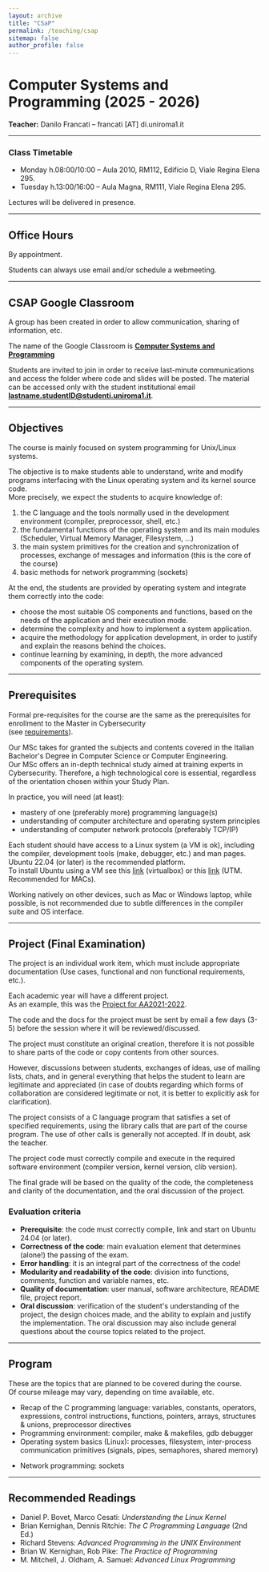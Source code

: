 ```yaml
---
layout: archive
title: "CSaP"
permalink: /teaching/csap
sitemap: false
author_profile: false
---
```


# Computer Systems and Programming (2025 - 2026)

**Teacher:** Danilo Francati – francati [AT] di.uniroma1.it

<!-- --- -->

<!-- ## NEWS -->


<!-- This is the [project](#) for this year (2025). -->

<!-- Send me code and documentation at least three days before the exam’s date. -->

<!-- Contact me (email) should you need any clarifications. -->

<!-- These are the result for the [third midterm](#), and the [proposed grades](#). -->

<!-- Students can just accept them (send me an email) or, to improve them, register for an oral test at one of the next exam sessions.   -->

<!-- **N.B.:** The grades in ORANGE boxes can be confirmed only **after an oral exam**. -->

<!-- --- -->

<!-- **Today, Dec. 16th, was the last session for AA2024-2025.** -->


---

### Class Timetable
- Monday h.08:00/10:00 – Aula 2010, RM112, Edificio D, Viale Regina Elena 295.
- Tuesday h.13:00/16:00 – Aula Magna, RM111, Viale Regina Elena 295.

Lectures will be delivered in presence.

---

## Office Hours

By appointment.

Students can always use email and/or schedule a webmeeting.

---

## CSAP Google Classroom

A group has been created in order to allow communication, sharing of information, etc.  

The name of the Google Classroom is [**Computer Systems and Programming**](https://classroom.google.com/c/MjM0ODAxNDE1NTRa?cjc=bamtbmxb) 

Students are invited to join in order to receive last-minute communications and access the folder where code and slides will be posted. The material can be accessed only with the student institutional email **lastname.studentID@studenti.uniroma1.it**.

---

## Objectives

The course is mainly focused on system programming for Unix/Linux systems.

The objective is to make students able to understand, write and modify programs interfacing with the Linux operating system and its kernel source code.  
More precisely, we expect the students to acquire knowledge of:

1. the C language and the tools normally used in the development environment (compiler, preprocessor, shell, etc.)  
2. the fundamental functions of the operating system and its main modules (Scheduler, Virtual Memory Manager, Filesystem, ...)  
3. the main system primitives for the creation and synchronization of processes, exchange of messages and information (this is the core of the course)  
4. basic methods for network programming (sockets)  

At the end, the students are provided by operating system and integrate them correctly into the code:  

- choose the most suitable OS components and functions, based on the needs of the application and their execution mode.  
- determine the complexity and how to implement a system application.  
- acquire the methodology for application development, in order to justify and explain the reasons behind the choices.  
- continue learning by examining, in depth, the more advanced components of the operating system.  

---

## Prerequisites

Formal pre-requisites for the course are the same as the prerequisites for enrollment to the Master in Cybersecurity  
(see [requirements](https://cybersecurity.uniroma1.it/admission#requirements)).  

Our MSc takes for granted the subjects and contents covered in the Italian Bachelor's Degree in Computer Science or Computer Engineering.  
Our MSc offers an in-depth technical study aimed at training experts in Cybersecurity. Therefore, a high technological core is essential, regardless of the orientation chosen within your Study Plan.

In practice, you will need (at least):  
- mastery of one (preferably more) programming language(s)  
- understanding of computer architecture and operating system principles  
- understanding of computer network protocols (preferably TCP/IP)  

Each student should have access to a Linux system (a VM is ok), including the compiler, development tools (make, debugger, etc.) and man pages.  
Ubuntu 22.04 (or later) is the recommended platform.  
To install Ubuntu using a VM see this [link](https://ubuntu.com/tutorials/how-to-run-ubuntu-desktop-on-a-virtual-machine-using-virtualbox#1-overview) (virtualbox) or this [link](https://docs.getutm.app/guides/ubuntu/) (UTM. Recommended for MACs).

Working natively on other devices, such as Mac or Windows laptop, while possible, is not recommended due to subtle differences in the compiler suite and OS interface.  

---

## Project (Final Examination)

The project is an individual work item, which must include appropriate documentation (Use cases, functional and non functional requirements, etc.).  

Each academic year will have a different project.  
As an example, this was the [Project for AA2021-2022](https://twiki.di.uniroma1.it/pub/CSaP/WebHome/Project_for_AA2021-2022.pdf).  

The code and the docs for the project must be sent by email a few days (3-5) before the session where it will be reviewed/discussed.  

The project must constitute an original creation, therefore it is not possible to share parts of the code or copy contents from other sources.  

However, discussions between students, exchanges of ideas, use of mailing lists, chats, and in general everything that helps the student to learn are legitimate and appreciated (in case of doubts regarding which forms of collaboration are considered legitimate or not, it is better to explicitly ask for clarification).  

The project consists of a C language program that satisfies a set of specified requirements, using the library calls that are part of the course program. The use of other calls is generally not accepted. If in doubt, ask the teacher.  

The project code must correctly compile and execute in the required software environment (compiler version, kernel version, clib version).

The final grade will be based on the quality of the code, the completeness and clarity of the documentation, and the oral discussion of the project.

### Evaluation criteria
- **Prerequisite**: the code must correctly compile, link and start on Ubuntu 24.04 (or later).  
- **Correctness of the code**: main evaluation element that determines (alone!) the passing of the exam.  
- **Error handling**: it is an integral part of the correctness of the code!  
- **Modularity and readability of the code**: division into functions, comments, function and variable names, etc.  
- **Quality of documentation**: user manual, software architecture, README file, project report.  
- **Oral discussion**: verification of the student's understanding of the project, the design choices made, and the ability to explain and justify the implementation. The oral discussion may also include general questions about the course topics related to the project.  

---

## Program

These are the topics that are planned to be covered during the course.  
Of course mileage may vary, depending on time available, etc.  

- Recap of the C programming language: variables, constants, operators, expressions, control instructions, functions, pointers, arrays, structures & unions, preprocessor directives  
- Programming environment: compiler, make & makefiles, gdb debugger  
- Operating system basics (Linux): processes, filesystem, inter-process communication primitives (signals, pipes, semaphores, shared memory)  
<!-- - Network programming: sockets, raw sockets, sniffers   -->
- Network programming: sockets

---

## Recommended Readings

- Daniel P. Bovet, Marco Cesati: *Understanding the Linux Kernel*  
- Brian Kernighan, Dennis Ritchie: *The C Programming Language* (2nd Ed.)  
- Richard Stevens: *Advanced Programming in the UNIX Environment*  
- Brian W. Kernighan, Rob Pike: *The Practice of Programming*  
- M. Mitchell, J. Oldham, A. Samuel: *Advanced Linux Programming*  
